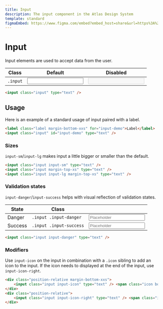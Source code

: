 ```yaml
---
title: Input
description: The input component in the Atlas Design System
template: standard
figmaEmbed: https://www.figma.com/embed?embed_host=share&url=https%3A%2F%2Fwww.figma.com%2Ffile%2FuVA2amRR71yJZ0GS6RI6zL%2F%25F0%259F%258C%259E-Atlas-Design-Library%3Fnode-id%3D506%253A1176
---
```


# Input

Input elements are used to accept data from the user.

| Class    | Default                             | Disabled                                     |
| -------- | ----------------------------------- | -------------------------------------------- |
| `.input` | <input class="input" type="text" /> | <input class="input" type="text" disabled /> |

```html
<input class="input" type="text" />
```

## Usage

Here is an example of a standard usage of input paired with a label.

```html
<label class="label margin-bottom-xxs" for="input-demo">Label</label>
<input class="input" id="input-demo" type="text" />
```

### Sizes

`input-sm`/`input-lg` makes input a little bigger or smaller than the default.

```html
<input class="input input-sm" type="text" />
<input class="input margin-top-xs" type="text" />
<input class="input input-lg margin-top-xs" type="text" />
```

### Validation states

`input-danger`/`input-success` helps with visual reflection of validation states.

| State   | Class                   |                                                                             |
| ------- | ----------------------- | --------------------------------------------------------------------------- |
| Danger  | `.input .input-danger`  | <input class="input input-danger" type="text" placeholder="Placeholder" />  |
| Success | `.input .input-success` | <input class="input input-success" type="text" placeholder="Placeholder" /> |

```html
<input class="input input-danger" type="text" />
```

### Modifiers

Use `input-icon` on the input in combination with a `.icon` sibling to add an icon to the input. If the icon needs to displayed at the end of the input, use `input-icon-right`.

```html
<div class="position-relative margin-bottom-xxs">
	<input class="input input-icon" type="text" /> <span class="icon border"></span>
</div>
<div class="position-relative">
	<input class="input input-icon-right" type="text" /> <span class="icon border"></span>
</div>
```
